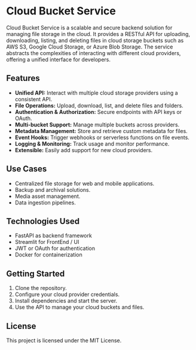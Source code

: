 # Cloud Bucket Service

Cloud Bucket Service is a scalable and secure backend solution for managing file storage in the cloud. It provides a RESTful API for uploading, downloading, listing, and deleting files in cloud storage buckets such as AWS S3, Google Cloud Storage, or Azure Blob Storage. The service abstracts the complexities of interacting with different cloud providers, offering a unified interface for developers.

## Features

- **Unified API:** Interact with multiple cloud storage providers using a consistent API.
- **File Operations:** Upload, download, list, and delete files and folders.
- **Authentication & Authorization:** Secure endpoints with API keys or OAuth.
- **Multi-bucket Support:** Manage multiple buckets across providers.
- **Metadata Management:** Store and retrieve custom metadata for files.
- **Event Hooks:** Trigger webhooks or serverless functions on file events.
- **Logging & Monitoring:** Track usage and monitor performance.
- **Extensible:** Easily add support for new cloud providers.

## Use Cases

- Centralized file storage for web and mobile applications.
- Backup and archival solutions.
- Media asset management.
- Data ingestion pipelines.

## Technologies Used

- FastAPI as backend framework
- Streamlit for FrontEnd / UI
- JWT or OAuth for authentication
- Docker for containerization

## Getting Started

1. Clone the repository.
2. Configure your cloud provider credentials.
3. Install dependencies and start the server.
4. Use the API to manage your cloud buckets and files.

## License

This project is licensed under the MIT License.
